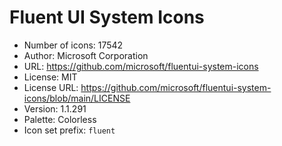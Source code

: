 # Fluent UI System Icons

- Number of icons: 17542
- Author: Microsoft Corporation
- URL: https://github.com/microsoft/fluentui-system-icons
- License: MIT
- License URL: https://github.com/microsoft/fluentui-system-icons/blob/main/LICENSE
- Version: 1.1.291
- Palette: Colorless
- Icon set prefix: `fluent`
